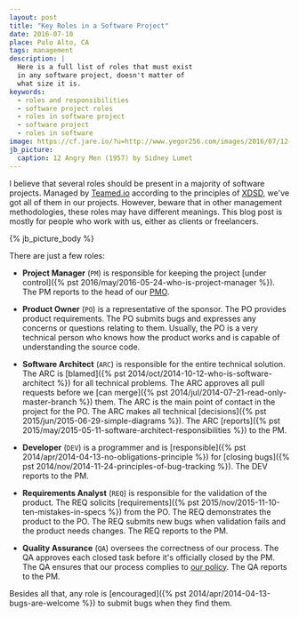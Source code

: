 ```yaml
---
layout: post
title: "Key Roles in a Software Project"
date: 2016-07-10
place: Palo Alto, CA
tags: management
description: |
  Here is a full list of roles that must exist
  in any software project, doesn't matter of
  what size it is.
keywords:
  - roles and responsibilities
  - software project roles
  - roles in software project
  - software project
  - roles in software
image: https://cf.jare.io/?u=http://www.yegor256.com/images/2016/07/12-angry-men.jpg
jb_picture:
  caption: 12 Angry Men (1957) by Sidney Lumet
---
```


I believe that several roles should be present in a majority of
software projects. Managed by
[Teamed.io](http://www.teamed.io) according to the principles of
[XDSD](http://www.xdsd.org), we've got all of them in our projects. However, beware that in other management
methodologies, these roles may have different meanings. This blog post
is mostly for people who work with us, either as clients or freelancers.

<!--more-->

{% jb_picture_body %}

There are just a few roles:

  * **Project Manager** (`PM`)
    is responsible for keeping the project [under control]({% pst 2016/may/2016-05-24-who-is-project-manager %}).
    The PM reports to the head of our [PMO](https://en.wikipedia.org/wiki/Project_management_office).

  * **Product Owner** (`PO`)
    is a representative of the sponsor.
    The PO provides product requirements.
    The PO submits bugs and expresses any concerns or questions relating to them.
    Usually, the PO is a very technical person
    who knows how the product works and is capable of understanding the source code.

  * **Software Architect** (`ARC`)
    is responsible for the entire technical solution.
    The ARC is [blamed]({% pst 2014/oct/2014-10-12-who-is-software-architect %}) for all technical problems.
    The ARC approves all pull requests before we [can merge]({% pst 2014/jul/2014-07-21-read-only-master-branch %}) them.
    The ARC is the main point of contact in the project for the PO.
    The ARC makes all technical [decisions]({% pst 2015/jun/2015-06-29-simple-diagrams %}).
    The ARC [reports]({% pst 2015/may/2015-05-11-software-architect-responsibilities %}) to the PM.

  * **Developer** (`DEV`)
    is a programmer and is [responsible]({% pst 2014/apr/2014-04-13-no-obligations-principle %})
    for [closing bugs]({% pst 2014/nov/2014-11-24-principles-of-bug-tracking %}).
    The DEV reports to the PM.

  * **Requirements Analyst** (`REQ`)
    is responsible for the validation of the product.
    The REQ solicits [requirements]({% pst 2015/nov/2015-11-10-ten-mistakes-in-specs %}) from the PO.
    The REQ demonstrates the product to the PO.
    The REQ submits new bugs when validation fails and the product needs changes.
    The REQ reports to the PM.

  * **Quality Assurance** (`QA`)
    oversees the correctness of our process.
    The QA approves each closed task before it's officially closed by the PM.
    The QA ensures that our process complies to [our policy](http://at.teamed.io/policy.html).
    The QA reports to the PM.

Besides all that, any role is [encouraged]({% pst 2014/apr/2014-04-13-bugs-are-welcome %})
to submit bugs when they find them.

